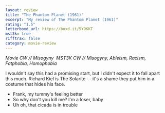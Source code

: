 ```yaml
---
layout: review
title: "The Phantom Planet (1961)"
excerpt: "My review of The Phantom Planet (1961)"
rating: "1.5"
letterboxd_url: https://boxd.it/5YOKKT
mst3k: true
rifftrax: false
category: movie-review
---
```


<i>Movie CW // Misogyny 
MST3K CW // Misogyny, Ableism, Racism, Fatphobia, Homophobia</i>

I wouldn't say this had a promising start, but I didn't expect it to fall apart this much. Richard Kiel is The Solarite — it's a shame they put him in a costume that hides his face.

- Frank, my tummy's feeling better
- So why don't you kill me? I'm a loser, baby
- Uh oh, that cicada is in trouble
